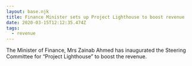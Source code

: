 ```yaml
---
layout: base.njk
title: Finance Minister sets up Project Lighthouse to boost revenue
date: 2020-03-15T12:12:35.474Z
tags:
  - revenue
---
```

The Minister of Finance, Mrs Zainab Ahmed has inaugurated the Steering Committee for “Project Lighthouse” to boost the revenue.